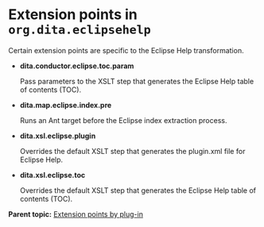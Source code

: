 # Extension points in `org.dita.eclipsehelp`

Certain extension points are specific to the Eclipse Help transformation.

-   **dita.conductor.eclipse.toc.param**

    Pass parameters to the XSLT step that generates the Eclipse Help table of contents \(TOC\).

-   **dita.map.eclipse.index.pre**

    Runs an Ant target before the Eclipse index extraction process.

-   **dita.xsl.eclipse.plugin**

    Overrides the default XSLT step that generates the plugin.xml file for Eclipse Help.

-   **dita.xsl.eclipse.toc**

    Overrides the default XSLT step that generates the Eclipse Help table of contents \(TOC\).


**Parent topic:** [Extension points by plug-in](../extension-points/extension-points-by-plugin.md)

